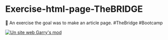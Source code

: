 # Exercise-html-page-TheBRIDGE
📝 An exercise the goal was to make an article page. #TheBridge #Bootcamp

<a href="https://www.maxime-guinard.fr/" target="_blank" rel="noreferrer"> 
  <img src="https://gyazo.com/8debe5434a7d9206e59950c3516f1aa3" 
       alt="Un site web Garry's mod"/> </a>
